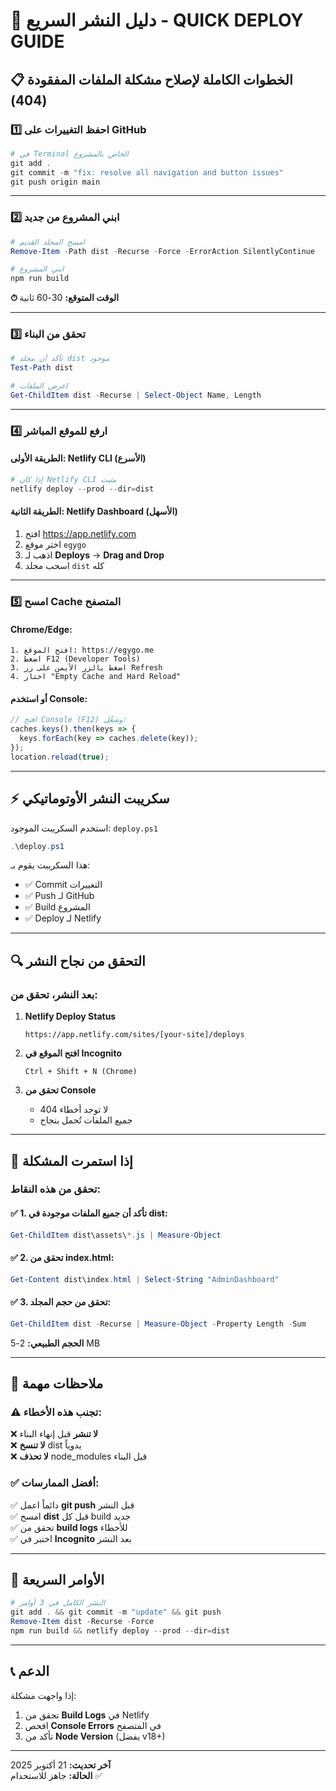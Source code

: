 # 🚀 دليل النشر السريع - QUICK DEPLOY GUIDE

## 📋 الخطوات الكاملة لإصلاح مشكلة الملفات المفقودة (404)

### 1️⃣ **احفظ التغييرات على GitHub**

```powershell
# في Terminal الخاص بالمشروع
git add .
git commit -m "fix: resolve all navigation and button issues"
git push origin main
```

---

### 2️⃣ **ابني المشروع من جديد**

```powershell
# امسح المجلد القديم
Remove-Item -Path dist -Recurse -Force -ErrorAction SilentlyContinue

# ابني المشروع
npm run build
```

**⏱ الوقت المتوقع:** 30-60 ثانية

---

### 3️⃣ **تحقق من البناء**

```powershell
# تأكد أن مجلد dist موجود
Test-Path dist

# اعرض الملفات
Get-ChildItem dist -Recurse | Select-Object Name, Length
```

---

### 4️⃣ **ارفع للموقع المباشر**

#### **الطريقة الأولى: Netlify CLI (الأسرع)**

```powershell
# إذا كان Netlify CLI مثبت
netlify deploy --prod --dir=dist
```

#### **الطريقة الثانية: Netlify Dashboard (الأسهل)**

1. افتح https://app.netlify.com
2. اختر موقع `egygo`
3. اذهب لـ **Deploys** → **Drag and Drop**
4. اسحب مجلد `dist` كله

---

### 5️⃣ **امسح Cache المتصفح**

#### **Chrome/Edge:**
```
1. افتح الموقع: https://egygo.me
2. اضغط F12 (Developer Tools)
3. اضغط بالزر الأيمن على زر Refresh
4. اختار "Empty Cache and Hard Reload"
```

#### **أو استخدم Console:**
```javascript
// افتح Console (F12) وشغّل:
caches.keys().then(keys => {
  keys.forEach(key => caches.delete(key));
});
location.reload(true);
```

---

## ⚡ **سكريبت النشر الأوتوماتيكي**

استخدم السكريبت الموجود: `deploy.ps1`

```powershell
.\deploy.ps1
```

هذا السكريبت يقوم بـ:
- ✅ Commit التغييرات
- ✅ Push لـ GitHub
- ✅ Build المشروع
- ✅ Deploy لـ Netlify

---

## 🔍 **التحقق من نجاح النشر**

### بعد النشر، تحقق من:

1. **Netlify Deploy Status**
   ```
   https://app.netlify.com/sites/[your-site]/deploys
   ```

2. **افتح الموقع في Incognito**
   ```
   Ctrl + Shift + N (Chrome)
   ```

3. **تحقق من Console**
   - لا توجد أخطاء 404
   - جميع الملفات تُحمل بنجاح

---

## 🐛 **إذا استمرت المشكلة**

### تحقق من هذه النقاط:

#### ✅ **1. تأكد أن جميع الملفات موجودة في dist:**
```powershell
Get-ChildItem dist\assets\*.js | Measure-Object
```

#### ✅ **2. تحقق من index.html:**
```powershell
Get-Content dist\index.html | Select-String "AdminDashboard"
```

#### ✅ **3. تحقق من حجم المجلد:**
```powershell
Get-ChildItem dist -Recurse | Measure-Object -Property Length -Sum
```

**الحجم الطبيعي:** 2-5 MB

---

## 📝 **ملاحظات مهمة**

### ⚠️ **تجنب هذه الأخطاء:**

❌ **لا تنشر** قبل إنهاء البناء  
❌ **لا تنسخ** dist يدوياً  
❌ **لا تحذف** node_modules قبل البناء  

### ✅ **أفضل الممارسات:**

✅ دائماً اعمل **git push** قبل النشر  
✅ امسح **dist** قبل كل build جديد  
✅ تحقق من **build logs** للأخطاء  
✅ اختبر في **Incognito** بعد النشر  

---

## 🎯 **الأوامر السريعة**

```powershell
# النشر الكامل في 3 أوامر
git add . && git commit -m "update" && git push
Remove-Item dist -Recurse -Force
npm run build && netlify deploy --prod --dir=dist
```

---

## 📞 **الدعم**

إذا واجهت مشكلة:
1. تحقق من **Build Logs** في Netlify
2. افحص **Console Errors** في المتصفح
3. تأكد من **Node Version** (يفضل v18+)

---

**آخر تحديث:** 21 أكتوبر 2025  
**الحالة:** جاهز للاستخدام ✅
